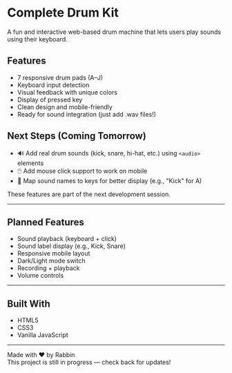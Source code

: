 #  Complete Drum Kit

A fun and interactive web-based drum machine that lets users play sounds using their keyboard. 

##  Features

- 7 responsive drum pads (A–J)
- Keyboard input detection
- Visual feedback with unique colors
- Display of pressed key
- Clean design and mobile-friendly
- Ready for sound integration (just add .wav files!)

##  Next Steps (Coming Tomorrow)

- 🔊 Add real drum sounds (kick, snare, hi-hat, etc.) using `<audio>` elements
- 🖱️ Add mouse click support to work on mobile
- 🎵 Map sound names to keys for better display (e.g., "Kick" for A)

These features are part of the next development session.

---

##  Planned Features

- Sound playback (keyboard + click)
- Sound label display (e.g., Kick, Snare)
- Responsive mobile layout
- Dark/Light mode switch
- Recording + playback
- Volume controls

---

##  Built With

- HTML5
- CSS3
- Vanilla JavaScript

---

Made with ❤️ by Rabbin  
This project is still in progress — check back for updates!
